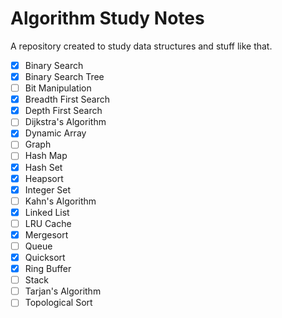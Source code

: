 # Algorithm Study Notes

A repository created to study data structures and stuff like that.

- [x] Binary Search
- [x] Binary Search Tree
- [ ] Bit Manipulation
- [x] Breadth First Search
- [x] Depth First Search
- [ ] Dijkstra's Algorithm
- [x] Dynamic Array
- [ ] Graph
- [ ] Hash Map
- [x] Hash Set
- [x] Heapsort
- [x] Integer Set
- [ ] Kahn's Algorithm
- [x] Linked List
- [ ] LRU Cache
- [x] Mergesort
- [ ] Queue
- [x] Quicksort
- [x] Ring Buffer
- [ ] Stack
- [ ] Tarjan's Algorithm
- [ ] Topological Sort
